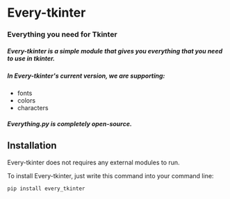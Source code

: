 # Every-tkinter
### Everything you need for Tkinter

##### Every-tkinter is a simple module that gives you everything that you need to use in tkinter.
##### In Every-tkinter's current version, we are supporting:

- fonts
- colors
- characters

##### Everything.py is completely open-source.
## Installation

Every-tkinter does not requires any external modules to run.

To install Every-tkinter, just write this command into your command line:
```sh
pip install every_tkinter
```
